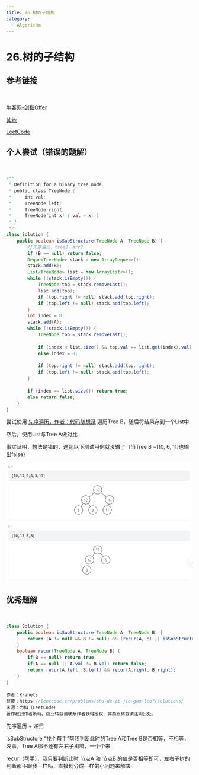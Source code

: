 ```yaml
---
title: 26.树的子结构
category:
  - Algorithm
---
```


# 26.树的子结构

## 参考链接

<br>

[牛客网-剑指Offer](https://www.nowcoder.com/exam/oj/ta?page=1&tpId=13&type=265)

[帅地](https://www.playoffer.cn/544.html)

[LeetCode](https://leetcode.cn/problems/shu-de-zi-jie-gou-lcof/)



## 个人尝试（错误的题解）

<br>

```java
/**
 * Definition for a binary tree node.
 * public class TreeNode {
 *     int val;
 *     TreeNode left;
 *     TreeNode right;
 *     TreeNode(int x) { val = x; }
 * }
 */
class Solution {
    public boolean isSubStructure(TreeNode A, TreeNode B) {
        //先序遍历，tree2，arr2
        if (B == null) return false;
        Deque<TreeNode> stack = new ArrayDeque<>();
        stack.add(B);
        List<TreeNode> list = new ArrayList<>();
        while (!stack.isEmpty()) {
            TreeNode top = stack.removeLast();
            list.add(top);
            if (top.right != null) stack.add(top.right);
            if (top.left != null) stack.add(top.left);
        }
        int index = 0;
        stack.add(A);
        while (!stack.isEmpty()) {
            TreeNode top = stack.removeLast();

            if (index < list.size() && top.val == list.get(index).val) index++;
            else index = 0;

            if (top.right != null) stack.add(top.right);
            if (top.left != null) stack.add(top.left);
        }

        if (index == list.size()) return true;
        else return false;
    }
}
```

尝试使用 [先序遍历，作者：代码随想录](https://www.programmercarl.com/%E4%BA%8C%E5%8F%89%E6%A0%91%E7%9A%84%E8%BF%AD%E4%BB%A3%E9%81%8D%E5%8E%86.html#%E6%80%9D%E8%B7%AF) 遍历Tree B，随后将结果存到一个List中

然后，使用List与Tree A做对比

事实证明，想法是错的，遇到以下测试用例就没辙了（当Tree B =[10, 6, 11]也输出false）

![image-20240816112710050](./assets/26-树的子结构/image-20240816112710050.png)



## 优秀题解

<br>

```java
class Solution {
    public boolean isSubStructure(TreeNode A, TreeNode B) {
        return (A != null && B != null) && (recur(A, B) || isSubStructure(A.left, B) || isSubStructure(A.right, B));
    }
    boolean recur(TreeNode A, TreeNode B) {
        if(B == null) return true;
        if(A == null || A.val != B.val) return false;
        return recur(A.left, B.left) && recur(A.right, B.right);
    }
}

作者：Krahets
链接：https://leetcode.cn/problems/shu-de-zi-jie-gou-lcof/solutions/
来源：力扣（LeetCode）
著作权归作者所有。商业转载请联系作者获得授权，非商业转载请注明出处。
```

先序遍历 + 递归

isSubStructure “找个帮手”帮我判断此时的Tree A和Tree B是否相等，不相等，没事，Tree A那不还有左右子树嘛，一个个来

recur（帮手），我只要判断此时 节点A 和 节点B 的值是否相等即可，左右子树的判断那不跟我一样吗，直接划分成一样的小问题来解决